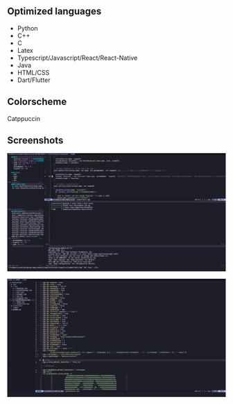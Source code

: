 ## Optimized languages

- Python
- C++
- C
- Latex
- Typescript/Javascript/React/React-Native
- Java
- HTML/CSS
- Dart/Flutter

## Colorscheme

Catppuccin

## Screenshots

![Debugging C++](./screenshots/debugC++.png)

![Vimrc](./screenshots/vimrc.png)
